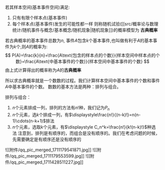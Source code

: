 

若其样本空间(基本事件空间)满足:
1. 只有有限个样本点(基本事件)
2. 每个样本点(基本事件)发生的可能性都一样
则称随机试验([[src/概率论与数理统计/随机事件与概念/基本概念/随机现象|随机现象]])的概率模型为 **古典概率**

若古典概率的基本事件总数为$n$, 事件$A$包含$k$个基本事件,也叫做有利于$A$的基本事件为$k$个,则$A$的概率为:
$$
P(A)=\frac{k}{n}=\frac{A\text{包含的样本点的个数}}{样本空间中样本点的个数}=\frac{A\text{中基本事件的个数}}{样本空间中基本事件的个数}
$$
由上式计算得出的概率称为$A$的**古典概率**


所以求古典概率就是一个数数的过程。我们计算样本空间中基本事件的个数和事件$A$中基本事件的个数。
数数的基本方法是两种：排列与组合。

排列与组合：
1. $n$个元素排成一列，排列的方法有$n!$种，我们记为$P_{n}$
2. $n$个元素，选$k$个排成一列，有$\displaystyle\frac{n!}{(n-k)!}=n(n-1)\cdots(n-k+1)$排法
3. $n$个元素，选取$k$个元素，有$\displaystyle C_n^k=\frac{n!}{k!(n-k)!}$种选法
注意到，排列是有顺序的，而组合是没有顺序的。我们在考虑问题的时候，先需要确定是有顺序还是没有顺序的

![[附件/qq_pic_merged_1711179541871.jpg]]
![[附件/qq_pic_merged_1711179553599.jpg]]
![[附件/qq_pic_merged_1711428511227.jpg]]